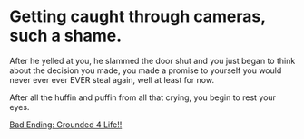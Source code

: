 # Getting caught through cameras, such a shame.

After he yelled at you, he slammed the door shut and you just began to think about the decision you made, you made a promise to yourself you would never ever ever EVER steal again, well at least for now.

After all the huffin and puffin from all that crying, you begin to rest your eyes.

[Bad Ending: Grounded 4 Life!!](../woke-up/woke-up.md)

